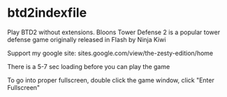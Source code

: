 # btd2indexfile
Play BTD2 without extensions. 
Bloons Tower Defense 2 is a popular tower defense game originally released in Flash by Ninja Kiwi

Support my google site: sites.google.com/view/the-zesty-edition/home

There is a 5-7 sec loading before you can play the game

To go into proper fullscreen, double click the game window, click "Enter Fullscreen"
